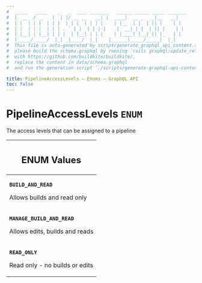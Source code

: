 ```yaml
---
#  _____   ____    _   _  ____ _______   ______ _____ _____ _______
#  |  __  / __   |  | |/ __ __   __| |  ____|  __ _   _|__   __|
#  | |  | | |  | | |  | | |  | | | |    | |__  | |  | || |    | |
#  | |  | | |  | | | . ` | |  | | | |    |  __| | |  | || |    | |
#  | |__| | |__| | | |  | |__| | | |    | |____| |__| || |_   | |
#  |_____/ ____/  |_| _|____/  |_|    |______|_____/_____|  |_|
#  This file is auto-generated by script/generate_graphql_api_content.sh,
#  please build the schema.graphql by running `rails graphql:update_reference_schema`
#  with https://github.com/buildkite/buildkite/,
#  replace the content in data/schema.graphql
#  and run the generation script `./scripts/generate-graphql-api-content.sh`.

title: PipelineAccessLevels – Enums – GraphQL API
toc: false
---
```

<!-- vale off -->
<h1 class="has-pills" data-algolia-exclude>
  PipelineAccessLevels
  <span class="pill pill--enum pill--normal-case pill--large"><code>ENUM</code></span>
</h1>
<!-- vale on -->


The access levels that can be assigned to a pipeline









<table class="responsive-table responsive-table--single-column-rows">
  <thead>
    <th>
      <h2 data-algolia-exclude>ENUM Values</h2>
    </th>
  </thead>
  <tbody>
    <tr><td><p><strong><code>BUILD_AND_READ</code></strong></p><p>Allows builds and read only</p></td></tr><tr><td><p><strong><code>MANAGE_BUILD_AND_READ</code></strong></p><p>Allows edits, builds and reads</p></td></tr><tr><td><p><strong><code>READ_ONLY</code></strong></p><p>Read only - no builds or edits</p></td></tr>
  </tbody>
</table>
